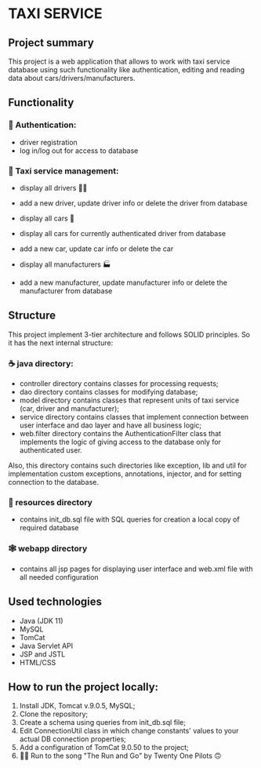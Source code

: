 # TAXI SERVICE
## Project summary
This project is a web application that allows to work with taxi service database using such functionality like authentication, editing and reading data about cars/drivers/manufacturers.
## Functionality

### 🔑 Authentication:

- driver registration
- log in/log out for access to database

### 🚕 Taxi service management:
- display all drivers 🧑‍✈️
- add a new driver, update driver info or delete the driver from database


- display all cars 🚖
- display all cars for currently authenticated driver from database
- add a new car, update car info or delete the car


- display all manufacturers 🏭
- add a new manufacturer, update manufacturer info or delete the manufacturer from database

## Structure
This project implement 3-tier architecture and follows SOLID principles. So it has the next internal structure:

### ☕️ java directory:

- controller directory contains classes for processing requests;
- dao directory contains classes for modifying database;
- model directory contains classes that represent units of taxi service (car, driver and manufacturer);
- service directory contains classes that implement connection between user interface and dao layer and have all business logic;
- web.filter directory contains the AuthenticationFilter class that implements the logic of giving access to the database only for authenticated user.

Also, this directory contains such directories like exception, lib and util for implementation custom exceptions, annotations, injector, and for setting connection to the database.

### 💎 resources directory

- contains init_db.sql file with SQL queries for creation a local copy of required database

### 🕸 webapp directory

- contains all jsp pages for displaying user interface and web.xml file with all needed configuration

## Used technologies

- Java (JDK 11)
- MySQL
- TomCat
- Java Servlet API
- JSP and JSTL
- HTML/CSS

## How to run the project locally:
1. Install JDK, Tomcat v.9.0.5, MySQL;
2. Clone the repository;
3. Create a schema using queries from init_db.sql file;
4. Edit ConnectionUtil class in which change constants' values to your actual DB connection properties;
5. Add a configuration of TomCat 9.0.50 to the project;
6. 🏃‍♂️ Run to the song "The Run and Go" by Twenty One Pilots 🙃

